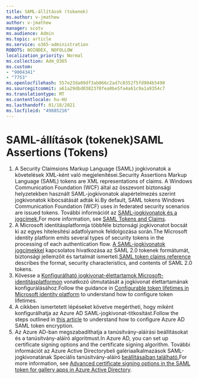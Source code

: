 ```yaml
---
title: SAML-állítások (tokenek)
ms.author: v-jmathew
author: v-jmathew
manager: scotv
ms.audience: Admin
ms.topic: article
ms.service: o365-administration
ROBOTS: NOINDEX, NOFOLLOW
localization_priority: Normal
ms.collection: Adm_O365
ms.custom:
- "9004341"
- "7753"
ms.openlocfilehash: 557e23da09df3ab066c2ad7c0352f5fd904b5490
ms.sourcegitcommit: a61a29dbd0382370fea0be5fa4a61c9a1a9354c7
ms.translationtype: MT
ms.contentlocale: hu-HU
ms.lasthandoff: 01/18/2021
ms.locfileid: "49885216"
---
```

# <a name="saml-assertions-tokens"></a><span data-ttu-id="fbccc-102">SAML-állítások (tokenek)</span><span class="sxs-lookup"><span data-stu-id="fbccc-102">SAML Assertions (Tokens)</span></span>

1. <span data-ttu-id="fbccc-103">A Security Claimsions Markup Language (SAML) jogkivonatok a követelések XML-ként való megjelenítései.</span><span class="sxs-lookup"><span data-stu-id="fbccc-103">Security Assertions Markup Language (SAML) tokens are XML representations of claims.</span></span> <span data-ttu-id="fbccc-104">A Windows Communication Foundation (WCF) által az összevont biztonsági helyzetekben használt SAML-jogkivonatok alapértelmezés szerint jogkivonatok kibocsátását adták ki.</span><span class="sxs-lookup"><span data-stu-id="fbccc-104">By default, SAML tokens Windows Communication Foundation (WCF) uses in federated security scenarios are issued tokens.</span></span> <span data-ttu-id="fbccc-105">További információt az [SAML-jogkivonatok és a jogcímek.](https://docs.microsoft.com/dotnet/framework/wcf/feature-details/saml-tokens-and-claims)</span><span class="sxs-lookup"><span data-stu-id="fbccc-105">For more information, see [SAML Tokens and Claims](https://docs.microsoft.com/dotnet/framework/wcf/feature-details/saml-tokens-and-claims).</span></span>
2. <span data-ttu-id="fbccc-106">A Microsoft identitásplatformja többféle biztonsági jogkivonatot bocsát ki az egyes hitelesítési adatfolyamok feldolgozása során.</span><span class="sxs-lookup"><span data-stu-id="fbccc-106">The Microsoft identity platform emits several types of security tokens in the processing of each authentication flow.</span></span> <span data-ttu-id="fbccc-107">[A SAML-jogkivonatok jogcímekkel](https://docs.microsoft.com/azure/active-directory/develop/reference-saml-tokens) kapcsolatos hivatkozása az SAML 2.0 tokenek formátumát, biztonsági jellemzőit és tartalmát ismerteti.</span><span class="sxs-lookup"><span data-stu-id="fbccc-107">[SAML token claims reference](https://docs.microsoft.com/azure/active-directory/develop/reference-saml-tokens) describes the format, security characteristics, and contents of SAML 2.0 tokens.</span></span>
3. <span data-ttu-id="fbccc-108">Kövesse a [Konfigurálható jogkivonat-élettartamok Microsoft-identitásplatformon](https://docs.microsoft.com/azure/active-directory/develop/active-directory-configurable-token-lifetimes) vonatkozó útmutatását a jogkivonat élettartamának konfigurálásához.</span><span class="sxs-lookup"><span data-stu-id="fbccc-108">Follow the guidance in [Configurable token lifetimes in Microsoft identity platform](https://docs.microsoft.com/azure/active-directory/develop/active-directory-configurable-token-lifetimes) to understand how to configure token lifetimes.</span></span>
4. <span data-ttu-id="fbccc-109">A cikkben ismertetett [](https://docs.microsoft.com/azure/active-directory/manage-apps/howto-saml-token-encryption) lépéseket követve megértheti, hogy miként konfigurálhatja az Azure AD SAML-jogkivonat-titkosítást.</span><span class="sxs-lookup"><span data-stu-id="fbccc-109">Follow the steps outlined in [this article](https://docs.microsoft.com/azure/active-directory/manage-apps/howto-saml-token-encryption) to understand how to configure Azure AD SAML token encryption.</span></span>
5. <span data-ttu-id="fbccc-110">Az Azure AD-ban megszabadíthatja a tanúsítvány-aláírási beállításokat és a tanúsítvány-aláíró algoritmust.</span><span class="sxs-lookup"><span data-stu-id="fbccc-110">In Azure AD, you can set up certificate signing options and the certificate signing algorithm.</span></span> <span data-ttu-id="fbccc-111">További információt az Azure Active Directorybeli galériaalkalmazások SAML-jogkivonatának Speciális tanúsítvány-aláíró [beállításaiban található.](https://docs.microsoft.com/azure/active-directory/manage-apps/certificate-signing-options)</span><span class="sxs-lookup"><span data-stu-id="fbccc-111">For more information, see [Advanced certificate signing options in the SAML token for gallery apps in Azure Active Directory](https://docs.microsoft.com/azure/active-directory/manage-apps/certificate-signing-options).</span></span>
